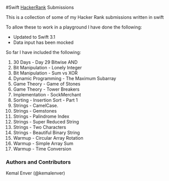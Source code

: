 #Swift [HackerRank](https://www.hackerrank.com) Submissions 

This is a collection of some of my Hacker Rank submissions written in swift

To allow these to work in a playground I have done the following:

* Updated to Swift 3.1
* Data input has been mocked

So far I have included the following:

1. 30 Days - Day 29 Bitwise AND
2. Bit Manipulation - Lonely Integer
3. Bit Manipulation - Sum vs XOR
4. Dynamic Programming - The Maximum Subarray
5. Game Theory - Game of Stones
6. Game Theory - Tower Breakers
7. Implementation - SockMerchant
8. Sorting - Insertion Sort - Part 1
9. Strings - CamelCase.
10. Strings - Gemstones
11. Strings - Palindrome Index
12. Strings - Super Reduced String
13. Strings - Two Characters
14. Strings - Beautiful Binary String
15. Warmup - Circular Array Rotation
16. Warmup - Simple Array Sum
17. Warmup - Time Conversion

### Authors and Contributors
Kemal Enver (@kemalenver) 
